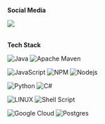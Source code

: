 **Social Media**

<a href="https://www.linkedin.com/in/liam-tripp/">
  <img align="left" src="https://img.shields.io/badge/LinkedIn-0077B5?style=plastic&logo=linkedin&logoColor=white" /> 
</a>


<br>  
<br>
  
**Tech Stack**  

<!-- badges source: https://raw.githubusercontent.com/alexandresanlim/Badges4-README.md-Profile/master/README.md -->
![Java](https://img.shields.io/badge/java-%23ED8B00.svg?style=plastic&logo=openjdk&logoColor=white) ![Apache Maven](https://img.shields.io/badge/Apache%20Maven-C71A36?style=plastic&logo=Apache%20Maven&logoColor=white)

![JavaScript](https://img.shields.io/badge/JavaScript-323330?style=plastic&logo=javascript&logoColor=F7DF1E) ![NPM](https://img.shields.io/badge/npm-CB3837?style=plastic&logo=npm&logoColor=white) ![Nodejs](https://img.shields.io/badge/Node%20js-339933?style=plastice&logo=nodedotjs&logoColor=white)

![Python](https://img.shields.io/badge/python-3670A0?style=plastic&logo=python&logoColor=ffdd54) ![C#](https://img.shields.io/badge/C%23-239120?style=plastic&logo=c-sharp&logoColor=white) 

![LINUX](https://img.shields.io/badge/Linux-FCC624?style=plastic&logo=linux&logoColor=black) ![Shell Script](https://img.shields.io/badge/shell_script-%23121011.svg?style=plastic&logo=gnu-bash&logoColor=white) 

![Google Cloud](https://img.shields.io/badge/Google%20Cloud-%234285F4.svg?style=plastic&logo=google-cloud&logoColor=white) ![Postgres](https://img.shields.io/badge/postgres-%23316192.svg?style=plastic&logo=postgresql&logoColor=white)
